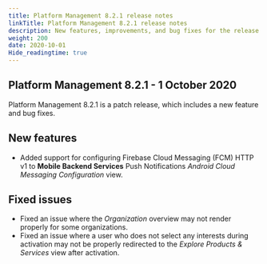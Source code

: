 ```yaml
---
title: Platform Management 8.2.1 release notes
linkTitle: Platform Management 8.2.1 release notes
description: New features, improvements, and bug fixes for the release.
weight: 200
date: 2020-10-01
Hide_readingtime: true
---
```


## Platform Management 8.2.1 - 1 October 2020

Platform Management 8.2.1 is a patch release, which includes a new feature and bug fixes.

## New features

* Added support for configuring Firebase Cloud Messaging (FCM) HTTP v1 to **Mobile Backend Services** Push Notifications _Android_ _Cloud Messaging Configuration_ view.

## Fixed issues

* Fixed an issue where the _Organization_ overview may not render properly for some organizations.
* Fixed an issue where a user who does not select any interests during activation may not be properly redirected to the _Explore Products & Services_ view after activation.
